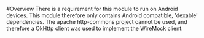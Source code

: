 #Overview
There is a requirement for this module to run on Android devices. This module 
therefore only contains Android compatible, 'dexable' dependencies. The apache http-commons
project cannot be used, and therefore a OkHttp client was used to implement the WireMock client.